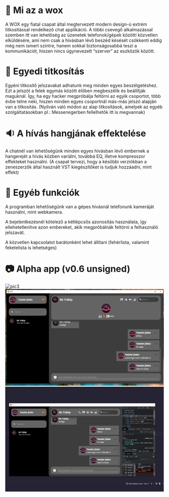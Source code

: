 # 🙋‍ Mi az a wox
A WOX egy fiatal csapat által megtervezett modern design-ú extrém titkosítással rendelkező chat applikáció. A többi csevegő alkalmazással szemben itt van lehetőség az üzenetek telefonok/gépek közötti közvetlen elküldésére, ami nem csak a hívásban lévő beszéd késését csökkenti eddig még nem ismert szintre, hanem sokkal biztonságosabbá teszi a kommunikációt, hiszen nincs úgynevezett “szerver” az eszközök között. 

# :closed_lock_with_key: Egyedi titkosítás
Egyéni titkosítő jelszavakat adhatunk meg minden egyes beszélgetéshez. Ezt a jelszót a felek egymás között élőben megbeszélik és beállítják maguknál. Így, ha egy hacker megpróbálja feltörni az egyik csoportot, több évbe telne neki, hiszen minden egyes csoportnál más-más jelszó alapján van a titkosítás.  (Nyilván való módon az alap titkosítások, amelyek az egyéb szolgáltatásokban pl.: Messenegerben fellelhetők itt is megvannak) 

# :sound: A hívás hangjának effektelése

A chatnél van lehetőségünk minden egyes hívásban lévő embernek a hangerejét a hívás közben variálni, továbbá EQ, illetve kompresszor effekteket használni. (A csapat tervezi, hogy a későbbi verziókban a zeneszerzők által használt VST kiegészítőket is tudjuk hozzáadni, mint effekt) 

# 🧙 Egyéb funkciók

A programban lehetőségünk van a gépes hívásnál telefonunk kameráját használni, mint webkamera. 

A bejelentkezésnél kötelező a kétlépcsős azonosítás használata, így ellehetetlenítve azon embereket, akik megpróbálnák feltörni a felhasználó jelszavát. 

A közvetlen kapcsolatot barátonként lehet állítani (fehérlista, valamint feketelista is lehetséges) 

# :camera: Alpha app (v0.6 unsigned)

![pic3](https://github.com/wox-products/desktop-source/raw/main/images/login.png?raw=true)
![pic1](https://github.com/wox-comms/.github/raw/main/281620499_1061962484741416_6946282545376304104_n.png)
![pic2](https://github.com/wox-comms/.github/raw/main/281212396_1316089802247879_4351450930539841824_n.png)


